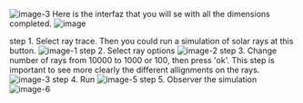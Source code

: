 ![image-3](https://github.com/user-attachments/assets/d3875386-7fae-4285-93c7-24b354d07a10)
Here is the interfaz that you will se with all the dimensions completed.
![image](https://github.com/user-attachments/assets/b73b7a0e-ef9c-454d-8700-a79d92a3cf1c)

step 1. Select ray trace. Then you could run a simulation of solar rays at this button.
![image-1](https://github.com/user-attachments/assets/8f4b2acf-69ad-4e84-9e19-66293a8afdc6)
step 2. Select ray options
![image-2](https://github.com/user-attachments/assets/c68e79d7-3ca5-46e0-8100-a1a98c2ce5fa)
step 3. Change number of rays from 10000 to 1000 or 100, then press 'ok'. 
This step is important to see more clearly the different allignments on the rays. 
![image-3](https://github.com/user-attachments/assets/9300e18f-66ad-4325-ba63-eb5ad72a1e61)
step 4. Run
![image-5](https://github.com/user-attachments/assets/7b82b164-e441-4d78-bbd4-e5a995aaff5b)
step 5. Observer the simulation
![image-6](https://github.com/user-attachments/assets/c0b83bc9-29ca-4c0b-8c25-8c10b9a2e5c7)
